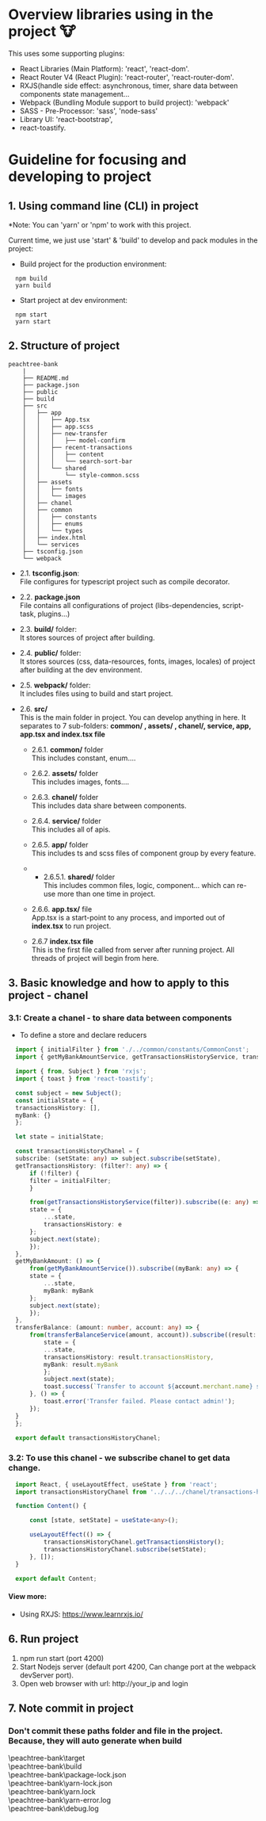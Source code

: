 # Overview libraries using in the project 🐮 

This uses some supporting plugins:
- React Libraries (Main Platform): 'react', 'react-dom'.
- React Router V4 (React Plugin): 'react-router', 'react-router-dom'.
- RXJS(handle side effect: asynchronous, timer, share data between components state management...
- Webpack (Bundling Module support to build project): 'webpack'
- SASS - Pre-Processor: 'sass', 'node-sass'
- Library UI: 'react-bootstrap',
- react-toastify.

# Guideline for focusing and developing to project

## 1. Using command line (CLI) in project

*Note: You can 'yarn' or 'npm' to work with this project.

Current time, we just use 'start' & 'build' to develop and pack modules in the project:

- Build project for the production environment:
```
  npm build    
  yarn build 
```

- Start project at dev environment:
```
  npm start
  yarn start
```

<div style="page-break-before: always;"></div>

## 2. Structure of project
```
peachtree-bank
	|
	├── README.md
	├── package.json
	├── public
	├── build
	├── src
	│   ├── app
	│   │   ├── App.tsx
	│   │   ├── app.scss
	│   │   ├── new-transfer
	│   │   │   ├── model-confirm
	│   │   ├── recent-transactions
	│   │   │   ├── content
	│   │   │   └── search-sort-bar
	│   │   └── shared
	│   │       └── style-common.scss
	│   ├── assets
	│   │   ├── fonts
	│   │   └── images
	│   ├── chanel
	│   ├── common
	│   │   ├── constants
	│   │   ├── enums
	│   │   └── types
	│   ├── index.html
	│   └── services
	├── tsconfig.json
	└── webpack

```
- 2.1. <b>tsconfig.json</b>:
  <br>File configures for typescript project such as compile decorator.

- 2.2. <b>package.json</b>
  <br>File contains all configurations of project (libs-dependencies, script-task, plugins...)

- 2.3. <b>build/</b> folder:
  <br>It stores sources of project after building.

- 2.4. <b>public/</b> folder:
  <br>It stores sources (css, data-resources, fonts, images, locales) of project after building at the dev environment.  
    
- 2.5. <b>webpack/</b> folder:
  <br>It includes files using to build and start project.

- 2.6. <b>src/</b>
<br>This is the main folder in project. You can develop anything in here. It separates to 7 sub-folders: <b>common/ , assets/ , chanel/, service, app, app.tsx and index.tsx file </b> 

	- 2.6.1. <b>common/</b> folder
    <br>This includes constant, enum....

	- 2.6.2. <b>assets/</b> folder
    <br>This includes images, fonts....

	- 2.6.3. <b>chanel/</b> folder
    <br>This includes data share between components.

	- 2.6.4. <b>service/</b> folder
    <br>This includes all of apis.
  
  	- 2.6.5. <b>app/</b> folder
    <br>This includes ts and scss files of component group by every feature.

    - - 2.6.5.1. <b>shared/</b> folder
    <br>This includes common files, logic, component... which can re-use more than one time in project.

    - 2.6.6. <b>app.tsx/</b> file
    <br>App.tsx is a start-point to any process, and imported out of <b>index.tsx</b> to run project.

     - 2.6.7 <b>index.tsx file</b>
    <br>This is the first file called from server after running project. All threads of project will begin from here.

    
## 3. Basic knowledge and how to apply to this project - chanel
  ### 3.1: Create a chanel - to share data between components
  - To define a store and declare reducers
  ```ts
	import { initialFilter } from './../common/constants/CommonConst';
	import { getMyBankAmountService, getTransactionsHistoryService, transferBalanceService } from '../services/getAccount.service';

	import { from, Subject } from 'rxjs';
	import { toast } from 'react-toastify';

	const subject = new Subject();
	const initialState = {
	transactionsHistory: [],
	myBank: {}
	};

	let state = initialState;

	const transactionsHistoryChanel = {
	subscribe: (setState: any) => subject.subscribe(setState),
	getTransactionsHistory: (filter?: any) => {
		if (!filter) {
		filter = initialFilter;
		}

		from(getTransactionsHistoryService(filter)).subscribe((e: any) => {
		state = {
			...state,
			transactionsHistory: e
		};
		subject.next(state);
		});
	},
	getMyBankAmount: () => {
		from(getMyBankAmountService()).subscribe((myBank: any) => {
		state = {
			...state,
			myBank: myBank
		};
		subject.next(state);
		});
	},
	transferBalance: (amount: number, account: any) => {
		from(transferBalanceService(amount, account)).subscribe((result: any) => {
			state = {
			...state,
			transactionsHistory: result.transactionsHistory,
			myBank: result.myBank
			};
			subject.next(state);
			toast.success(`Transfer to account ${account.merchant.name} successfully!`);
		}, () => {
			toast.error('Transfer failed. Please contact admin!');
		});
	}
	};

	export default transactionsHistoryChanel;

  ```
### 3.2: To use this chanel - we subscribe chanel to get data change. 
  ```ts
	import React, { useLayoutEffect, useState } from 'react';
	import transactionsHistoryChanel from '../../../chanel/transactions-history.chanel';

	function Content() {

		const [state, setState] = useState<any>();

		useLayoutEffect(() => {
			transactionsHistoryChanel.getTransactionsHistory();
			transactionsHistoryChanel.subscribe(setState);
		}, []);
	}

	export default Content;

```

#### View more: 
- Using RXJS: <span style="color:blue">https://www.learnrxjs.io/</span> <br>

## 6. Run project
1. npm run start (port 4200)
2. Start Nodejs server (default port 4200, Can change port at the webpack devServer port).
3. Open web browser with url: http://your_ip and login

## 7. Note commit in project
### Don't commit these paths folder and file in the project. Because, they will auto generate when build<br/>
 \peachtree-bank\target<br/>
 \peachtree-bank\build<br/>
 \peachtree-bank\package-lock.json<br/>
 \peachtree-bank\yarn-lock.json<br/>
 \peachtree-bank\yarn.lock<br/>
 \peachtree-bank\yarn-error.log<br/>
 \peachtree-bank\debug.log<br/>



